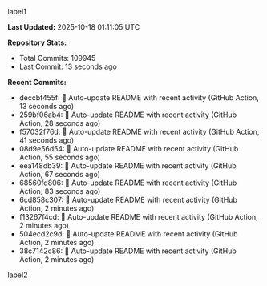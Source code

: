 
label1 
<!-- ACTIVITY_START -->
**Last Updated:** 2025-10-18 01:11:05 UTC

**Repository Stats:**
- Total Commits: 109945
- Last Commit: 13 seconds ago

**Recent Commits:**
- deccbf455f: 🤖 Auto-update README with recent activity (GitHub Action, 13 seconds ago)
- 259bf06ab4: 🤖 Auto-update README with recent activity (GitHub Action, 28 seconds ago)
- f57032f76d: 🤖 Auto-update README with recent activity (GitHub Action, 41 seconds ago)
- 08d9e56d54: 🤖 Auto-update README with recent activity (GitHub Action, 55 seconds ago)
- eea148db39: 🤖 Auto-update README with recent activity (GitHub Action, 67 seconds ago)
- 68560fd806: 🤖 Auto-update README with recent activity (GitHub Action, 83 seconds ago)
- 6cd858c307: 🤖 Auto-update README with recent activity (GitHub Action, 2 minutes ago)
- f13267f4cd: 🤖 Auto-update README with recent activity (GitHub Action, 2 minutes ago)
- 504ecd2c9d: 🤖 Auto-update README with recent activity (GitHub Action, 2 minutes ago)
- 38c7142c86: 🤖 Auto-update README with recent activity (GitHub Action, 2 minutes ago)
<!-- ACTIVITY_END -->

label2
